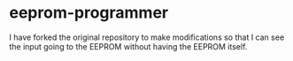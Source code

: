 # eeprom-programmer
I have forked the original repository to make modifications so that I can see the input going to the EEPROM without having the EEPROM itself.
